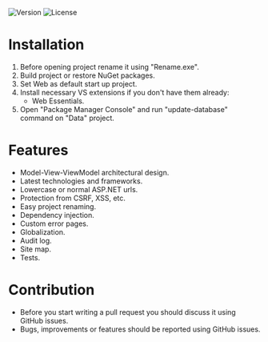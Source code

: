 ![Version](https://img.shields.io/github/release/NonFactors/MVC.Template.svg?style=plastic)
![License](https://img.shields.io/badge/license-MIT-green.svg?style=plastic)

# Installation
1. Before opening project rename it using "Rename.exe".
2. Build project or restore NuGet packages.
3. Set Web as default start up project.
4. Install necessary VS extensions if you don't have them already:
    - Web Essentials.
5. Open "Package Manager Console" and run "update-database" command on "Data" project.

# Features
- Model-View-ViewModel architectural design.
- Latest technologies and frameworks.
- Lowercase or normal ASP.NET urls.
- Protection from CSRF, XSS, etc.
- Easy project renaming.
- Dependency injection.
- Custom error pages.
- Globalization.
- Audit log.
- Site map.
- Tests.

# Contribution
- Before you start writing a pull request you should discuss it using GitHub issues.
- Bugs, improvements or features should be reported using GitHub issues.
